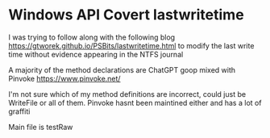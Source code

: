 # Windows API Covert lastwritetime

I was trying to follow along with the following blog https://gtworek.github.io/PSBits/lastwritetime.html to modify the last write time without evidence appearing in the NTFS journal

A majority of the method declarations are ChatGPT goop mixed with Pinvoke https://www.pinvoke.net/

I'm not sure which of my method definitions are incorrect, could just be WriteFile or all of them. Pinvoke hasnt been maintined either and has a lot of graffiti

Main file is testRaw
